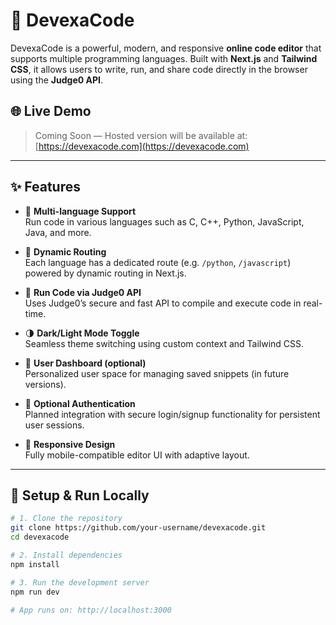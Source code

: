 # 🚀 DevexaCode

DevexaCode is a powerful, modern, and responsive **online code editor** that supports multiple programming languages. Built with **Next.js** and **Tailwind CSS**, it allows users to write, run, and share code directly in the browser using the **Judge0 API**.

## 🌐 Live Demo

> Coming Soon — Hosted version will be available at: [https://devexacode.com](https://devexacode.com)

---

## ✨ Features

- 🧠 **Multi-language Support**  
  Run code in various languages such as C, C++, Python, JavaScript, Java, and more.

- 🔄 **Dynamic Routing**  
  Each language has a dedicated route (e.g. `/python`, `/javascript`) powered by dynamic routing in Next.js.

- 🧪 **Run Code via Judge0 API**  
  Uses Judge0’s secure and fast API to compile and execute code in real-time.

- 🌗 **Dark/Light Mode Toggle**  
  Seamless theme switching using custom context and Tailwind CSS.

- 👤 **User Dashboard (optional)**  
  Personalized user space for managing saved snippets (in future versions).

- 🔐 **Optional Authentication**  
  Planned integration with secure login/signup functionality for persistent user sessions.

- 📱 **Responsive Design**  
  Fully mobile-compatible editor UI with adaptive layout.


---

## 🔧 Setup & Run Locally

```bash
# 1. Clone the repository
git clone https://github.com/your-username/devexacode.git
cd devexacode

# 2. Install dependencies
npm install

# 3. Run the development server
npm run dev

# App runs on: http://localhost:3000
